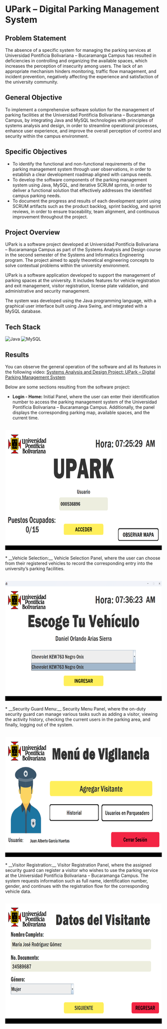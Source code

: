 # UPark – Digital Parking Management System

## Problem Statement
The absence of a specific system for managing the parking services at Universidad Pontificia Bolivariana – Bucaramanga Campus has resulted in deficiencies in controlling and organizing the available spaces, which increases the perception of insecurity among users. The lack of an appropriate mechanism hinders monitoring, traffic flow management, and incident prevention, negatively affecting the experience and satisfaction of the university community.

## General Objective
To implement a comprehensive software solution for the management of parking facilities at the Universidad Pontificia Bolivariana – Bucaramanga Campus, by integrating Java and MySQL technologies with principles of systems analysis and design, in order to streamline operational processes, enhance user experience, and improve the overall perception of control and security within the campus environment.

## Specific Objectives
* To identify the functional and non-functional requirements of the parking management system through user observations, in order to establish a clear development roadmap aligned with campus needs.
* To develop the software components of the parking management system using Java, MySQL, and iterative SCRUM sprints, in order to deliver a functional solution that effectively addresses the identified campus parking needs.
* To document the progress and results of each development sprint using SCRUM artifacts such as the product backlog, sprint backlog, and sprint reviews, in order to ensure traceability, team alignment, and continuous improvement throughout the project.

## Project Overview
UPark is a software project developed at Universidad Pontificia Bolivariana – Bucaramanga Campus as part of the Systems Analysis and Design course in the second semester of the Systems and Informatics Engineering program. The project aimed to apply theoretical engineering concepts to solve contextual problems within the university environment.

UPark is a software application developed to support the management of parking spaces at the university. It includes features for vehicle registration and exit management, visitor registration, license plate validation, and administrative and security management.

The system was developed using the Java programming language, with a graphical user interface built using Java Swing, and integrated with a MySQL database.

## Tech Stack
![Java](https://img.shields.io/badge/java-%23ED8B00.svg?style=for-the-badge&logo=openjdk&logoColor=white)
![MySQL](https://img.shields.io/badge/mysql-4479A1.svg?style=for-the-badge&logo=mysql&logoColor=white)

## Results
You can observe the general operation of the software and all its features in the following video: [Systems Analysis and Design Project: UPark – Digital Parking Management System](https://www.youtube.com/watch?v=9IYIratJslE&t=1s)

Below are some sections resulting from the software project:
* __Login - Home:__ Initial Panel, where the user can enter their identification number to access the parking management system of the Universidad Pontificia Bolivariana – Bucaramanga Campus. Additionally, the panel displays the corresponding parking map, available spaces, and the current time.
<br><br>
<p align="center">
	<img src="media-readme/Login.png" width="600" height="385" alt="Login - Home">
</p>
* __Vehicle Selection:__ Vehicle Selection Panel, where the user can choose from their registered vehicles to record the corresponding entry into the university’s parking facilities.
<br><br>
<p align="center">
	<img src="media-readme/VehicleSelection.png" width="600" height="385" alt="Vehicle Selection">
</p>
* __Security Guard Menu:__ Security Menu Panel, where the on-duty security guard can manage various tasks such as adding a visitor, viewing the activity history, checking the current users in the parking area, and finally, logging out of the system.
<br><br>
<p align="center">
	<img src="media-readme/SecurityGuardMenu.png" width="600" height="385" alt="Security Guard Menu">
</p>
* __Visitor Registration:__ Visitor Registration Panel, where the assigned security guard can register a visitor who wishes to use the parking service at the Universidad Pontificia Bolivariana – Bucaramanga Campus. The system requests information such as full name, identification number, gender, and continues with the registration flow for the corresponding vehicle data.
<br><br>
<p align="center">
	<img src="media-readme/VisitorRegistration.png" width="600" height="385" alt="Visitor Registration">
</p>


